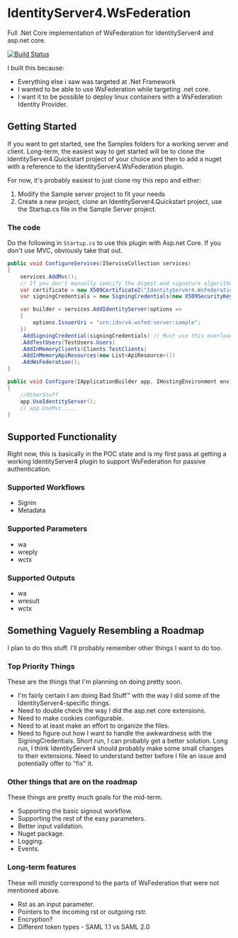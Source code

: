 # IdentityServer4.WsFederation
Full .Net Core implementation of WsFederation for IdentityServer4 and asp.net core. 

[![Build Status](https://ellenfieldn.visualstudio.com/_apis/public/build/definitions/6f83beb3-3c49-47b7-966c-8b7539f8c204/1/badge)](https://ellenfieldn.visualstudio.com/IdentityServer4.WsFederation/_build/index?&definitionId=1)

I built this because:
* Everything else i saw was targeted at .Net Framework
* I wanted to be able to use WsFederation while targeting .net core.
* I want it to be possible to deploy linux containers with a WsFederation Identity Provider.

## Getting Started
If you want to get started, see the Samples folders for a working server and client. Long-term, the easiest way to get started will be to clone the IdentityServer4.Quickstart project of your choice and then to add a nuget with a reference to the IdentityServer4.WsFederation plugin.

For now, it's probably easiest to just clone my this repo and either:
1. Modify the Sample server project to fit your needs
2. Create a new project, clone an IdentityServer4.Quickstart project, use the Startup.cs file in the Sample Server project.

### The code
Do the following in `Startup.cs` to use this plugin with Asp.net Core.
If you don't use MVC, obviously take that out.
```C#
public void ConfigureServices(IServiceCollection services)
{
    services.AddMvc();
    // If you don't manually specify the digest and signature algorithms, it'll fail.
    var certificate = new X509Certificate2("IdentityServer4.WsFederation.Testing.pfx", "pw");
    var signingCredentials = new SigningCredentials(new X509SecurityKey(certificate), SecurityAlgorithms.RsaSha256Signature, SecurityAlgorithms.Sha256Digest);

    var builder = services.AddIdentityServer(options => 
    {
        options.IssuerUri = "urn:idsrv4:wsfed:server:sample";
    })
    .AddSigningCredential(signingCredentials) // Must use this overload.
    .AddTestUsers(TestUsers.Users)
    .AddInMemoryClients(Clients.TestClients)
    .AddInMemoryApiResources(new List<ApiResource>())
    .AddWsFederation();
}

public void Configure(IApplicationBuilder app, IHostingEnvironment env)
{
    //OtherStuff
    app.UseIdentityServer();
    // app.UseMvc.....
}
```


## Supported Functionality
Right now, this is basically in the POC state and is my first pass at getting a working IdentityServer4 plugin to support WsFederation for passive authentication.

### Supported Workflows
* Signin
* Metadata

### Supported Parameters
* wa
* wreply
* wctx

### Supported Outputs
* wa
* wresult
* wctx

## Something Vaguely Resembling a Roadmap
I plan to do this stuff. I'll probably remember other things I want to do too.

### Top Priority Things
These are the things that I'm planning on doing pretty soon.
* I'm fairly certain I am doing Bad Stuff&trade; with the way I did some of the IdentityServer4-specific things.
* Need to double check the way I did the asp.net core extensions. 
* Need to make cookies configurable.
* Need to at least make an effort to organize the files.
* Need to figure out how I want to handle the awkwardness with the SigningCredentials. Short run, I can probably get a better solution. Long run, I think IdentityServer4 should probably make some small changes to their extensions. Need to understand better before I file an issue and potentially offer to "fix" it.

### Other things that are on the roadmap
These things are pretty much goals for the mid-term.
* Supporting the basic signout workflow.
* Supporting the rest of the easy parameters.
* Better input validation.
* Nuget package.
* Logging.
* Events.

### Long-term features
These will mostly correspond to the parts of WsFederation that were not mentioned above.
* Rst as an input parameter.
* Pointers to the incoming rst or outgoing rstr.
* Encryption?
* Different token types - SAML 1.1 vs SAML 2.0

